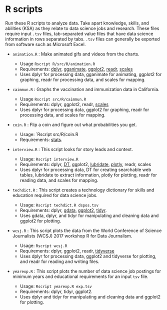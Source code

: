 # R scripts

Run these R scripts to analyze data. Take apart knowledge, skills, and abilities (KSA) as they relate to data science jobs and research.
These files require input `.tsv` files, tab-separated value files that have data science information in rows separated by tabs. `.tsv` files
can generally be exported from software such as Microsoft Excel.

* `animation.R` : Make animated gifs and videos from the charts.
    - Usage `Rscript R/src/R/animation.R`
    - Requirements: [dplyr](https://anaconda.org/r/r-dplyr), [gganimate](https://anaconda.org/conda-forge/r-gganimate), [ggplot2](https://anaconda.org/r/r-ggplot2), [readr](https://anaconda.org/conda-forge/r-readr), [scales](https://anaconda.org/r/r-scales)
    - Uses dplyr for processing data, gganimate for animating, ggplot2 for graphing, readr for processing data, and scales for mapping.

* `caimmun.R` : Graphs the vaccination and immunization data in California.
    - Usage `Rscript src/R/caimmun.R`
    - Requirements: dplyr, ggplot2, readr, [scales](https://anaconda.org/r/r-scales)
    - Uses dplyr for processing data, ggplot2 for graphing, readr for processing data, and scales for mapping.

* `coin.R` : Flip a coin and figure out what probabilities you get.
    - Usage: `Rscript src/R/coin.R
    - Requirements: [stats](https://stat.ethz.ch/R-manual/R-devel/library/stats/html/00Index.html).

* `interview.R` : This script looks for story leads and context.
    - Usage: `Rscript interview.R`
    - Requirements: dplyr, [DT](https://anaconda.org/r/r-dt), ggplot2, [lubridate](https://anaconda.org/r/r-dt), [plotly](https://anaconda.org/plotly/plotly), readr, scales
    - Uses dplyr for processing data, DT for creating searchable web tables, lubridate to extract information, plotly for plotting, readr for reading data, and scales for mapping.

* `techdict.R` : This script creates a technology dictionary for skills and education required for data science jobs. 
    - Usage: `Rscript techdict.R dspos.tsv` 
    - Requirements: dplyr, [gdata](https://anaconda.org/anaconda/gdata), [ggplot2](https://anaconda.org/r/r-ggplot2), [tidyr](https://anaconda.org/r/r-tidyr).
    - Uses gdata, dplyr, and tidyr for manipulating and cleaning data and ggplot2 for plotting. 

* `wcsj.R` : This script plots the data from the World Conference of Science Journalists (WCSJ) 2017 workshop R for Data Journalism. 
    - Usage: `Rscript wcsj.R`
    - Requirements: dplyr, ggplot2, readr, [tidyverse](https://anaconda.org/r/r-tidyverse)
    - Uses dplyr for processing data, ggplot2 and tidyverse for plotting, and readr for reading and writing files.

* `yearexp.R` : This script plots the number of data science job postings for minimum years and educational requirements for an input `tsv` file.
    - Usage: `Rscript yearexp.R exp.tsv`
    - Requirements: dplyr, tidyr, ggplot2. 
    - Uses dplyr and tidyr for manipulating and cleaning data and ggplot2 for plotting. 

